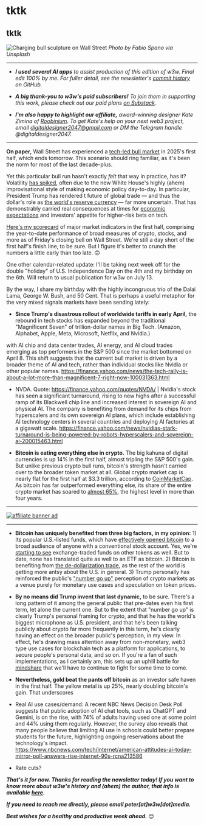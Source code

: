 # tktk
## tktk

![Charging bull sculpture on Wall Street](https://blog.pmckay.com/img/bull-2500.jpg)
*Photo by Fabio Spano via Unsplash*

<hr>

- _**I used several AI apps** to assist production of this edition of w3w. Final edit 100% by me. For fuller detail, see the newsletter's [commit history](https://github.com/peteramckay/w3wnewsletter/commits) on GitHub._

- _**A big thank-you to w3w's paid subscribers!** To join them in supporting this work, please check out our paid plans [on Substack](https://w3wnews.substack.com/subscribe)._

- _**I'm also happy to highlight our affiliate,** award-winning designer Kate Zimina of [Roobinium](https://dribbble.com/roobinium). To get Kate's help on your next web3 project, email digitaldesigner2047@gmail.com or DM the Telegram handle @digitaldesigner2047._

<hr>

**On paper,** Wall Street has experienced a [tech-led bull market](https://www.axios.com/2025/06/25/stock-market-records-technology) in 2025's first half, which  ends tomorrow. This scenario should ring familiar, as it's been the norm for most of the last decade-plus.

Yet this particular bull run hasn't exactly *felt* that way in practice, has it? Volatility [has spiked](https://money.usnews.com/investing/articles/tips-to-handle-stock-market-volatility), often due to the new White House's highly (ahem) improvisational style of making economic policy day-to-day. In particular, President Trump has rendered t future of global trade — and thus the dollar's role as [the world's reserve currency](https://www.youtube.com/watch?v=pT2cohNt6a4&pp=ygURcm9nb2ZmIGV6cmEga2xlaW4%3D) — far more uncertain. That has demonstrably carried real consequences at times for [economic expectations](https://news.google.com/read/CBMiqAFBVV95cUxQOUVTZjg0VjY0M2IwSzZuTllpamFJUHpnVElDN0JiWDRYU1A4Vy1OM0hRQjJ1ZXlrNzdCaWNrWFpZeGllaDVKLWZGMlRfNU1FUi1oa0JpQThUT0U1bFlIUDJrRlZkRWo3dEUzSklhaHJfd1lSVjRrOVBIam03Mk9IZmhnclF3Z1BnN2k4Q3lfYU1SdW52VzhKUGE5ejFPNmxWZTJrUFdEMWE?hl=en-US&gl=US&ceid=US%3Aen) and investors' appetite for higher-risk bets on tech.

[Here's my scorecard](https://docs.google.com/spreadsheets/d/11XuSerOv1DG7vFWAkwoXehOe4G4xDMm6LSNL7SAL4vA/edit?usp=sharing) of major market indicators in the first half, comprising the year-to-date performance of broad measures of crypto, stocks, and more as of Friday's closing bell on Wall Street. We're still a day short of the first half's finish line, to be sure. But I figure it's better to crunch the numbers a little early than too late. 🙃

One other calendar-related update: I'll be taking next week off for the double "holiday" of U.S. Independence Day on the 4th and my birthday on the 6th. Will return to usual publication for w3w on July 13.

By the way, I share my birthday with the highly incongruous trio of the Dalai Lama, George W. Bush, and 50 Cent. That is perhaps a useful metaphor for the very mixed signals markets have been sending lately:

- **Since Trump's disastrous rollout of worldwide tariffs in early April,** the rebound in tech stocks has expanded beyond the traditional "Magnificent Seven" of trillion-dollar names in Big Tech. (Amazon, Alphabet, Apple, Meta, Microsoft, Netflix, and Nvidia.)



with AI chip and data center trades, AI energy, and AI cloud trades emerging as top performers in the S&P 500 since the market bottomed on April 8. This shift suggests that the current bull market is driven by a broader theme of AI and tech, rather than individual stocks like Nvidia or other popular names. https://finance.yahoo.com/news/the-tech-rally-is-about-a-lot-more-than-magnificent-7-right-now-100031363.html <!-- Draft by Leo/Llama 3.1 8B-->

- NVDA. Quote: https://finance.yahoo.com/quotes/NVDA/ | Nvidia's stock has seen a significant turnaround, rising to new highs after a successful ramp of its Blackwell chip line and increased interest in sovereign AI and physical AI. The company is benefiting from demand for its chips from hyperscalers and its own sovereign AI plans, which include establishing AI technology centers in several countries and deploying AI factories at a gigawatt scale. https://finance.yahoo.com/news/nvidias-stark-turnaround-is-being-powered-by-robots-hyperscalers-and-sovereign-ai-200015463.html <!-- Draft by Leo/Llama 3.1 8B-->

- **Bitcoin is eating everything else in crypto.** The big kahuna of digital currencies is up 14% in the first half, almost tripling the S&P 500's gain. But unlike previous crypto bull runs, bitcoin's strength hasn't carried over to the broader token market at all. Global crypto market cap is nearly flat for the first half at $3.3 trillion, according to [CoinMarketCap](https://coinmarketcap.com/charts/). As bitcoin has far outperformed everything else, its share of the entire crypto market has soared to [almost 65%](https://coinmarketcap.com/charts/bitcoin-dominance/), the highest level in more than four years.

<hr>

[![affiliate banner ad](https://w3w.news/img/affiliate-kz-letter.png)](
https://dribbble.com/roobinium)

<hr>

- **Bitcoin has uniquely benefited from three big factors, in my opinion:** 1) Its popular U.S.-listed funds, which have [effectively opened bitcoin](https://decrypt.co/327337/bitcoin-etfs-13-consecutive-inflow-days) to a broad audience of anyone with a conventional stock account. Yes, we're [starting to see](https://dailycoin.com/xrp-sol-and-ada-etfs-on-the-horizon-ripples-ceo-thinks-so/) exchange-traded funds on other tokens as well. But to date, none has translated quite as well to an ETF as bitcoin. 2) Bitcoin is benefiting from [the de-dollarization trade](https://www.forbes.com/sites/digital-assets/2025/06/26/serious-dollar-collapse-fear-drives-huge-5-trillion-2030-bitcoin-price-prediction-to-rival-nvidia-and-microsoft/), as the rest of the world is getting more antsy about the U.S. in general. 3) Trump personally has reinforced the public's ["number go up"](https://www.coindesk.com/opinion/2025/06/10/dont-let-the-cult-of-price-hold-crypto-back) perception of crypto markets as a venue purely for monetary use cases and speculation on token prices.

- **By no means did Trump invent that last dynamic,** to be sure. There's a long pattern of it among the general public that pre-dates even his first term, let alone the current one. But to the extent that "number go up" is clearly Trump's personal framing for crypto, and that he has the world's biggest microphone as U.S. president, and that he's been talking publicly about crypto far more frequently in this term, he's clearly having an effect on the broader public's perception, in my view. In effect, he's drawing mass attention away from non-monetary, web3 type use cases for blockchain tech as a platform for applications, to secure people's personal data, and so on. If you're a fan of such implementations, as I certainly am, this sets up an uphill battle for [mindshare](https://www.investopedia.com/terms/m/mindshare.asp) that we'll have to continue to fight for some time to come.  

- **Nevertheless, gold beat the pants off bitcoin** as an investor safe haven in the first half. The yellow metal is up 25%, nearly doubling bitcoin's gain. That underscores  

- Real AI use cases/demand: A recent NBC News Decision Desk Poll suggests that public adoption of AI chat tools, such as ChatGPT and Gemini, is on the rise, with 74% of adults having used one at some point and 44% using them regularly. However, the survey also reveals that many people believe that limiting AI use in schools could better prepare students for the future, highlighting ongoing reservations about the technology's impact. https://www.nbcnews.com/tech/internet/american-attitudes-ai-today-mirror-poll-answers-rise-internet-90s-rcna213586 <!-- Draft by Leo/Llama 3.1 8B-->

- Rate cuts? <!-- -->

_**That's it for now. Thanks for reading the newsletter today! If you want to know more about w3w's history and (ahem) the author, that info is available [here](https://w3wnews.substack.com/about).**_

_**If you need to reach me directly, please email peter[at]w3w[dot]media.**_

_**Best wishes for a healthy and productive week ahead.**_ 😊
